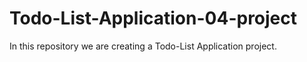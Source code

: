 # Todo-List-Application-04-project
In this repository we are creating a Todo-List Application project.
